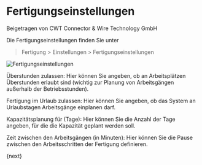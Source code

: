 <!-- add-breadcrumbs -->
# Fertigungseinstellungen
<span class="text-muted contributed-by">Beigetragen von CWT Connector & Wire Technology GmbH</span>

Die Fertigungseinstellungen finden Sie unter

> Fertigung > Einstellungen > Fertigungseinstellungen

<img class="screenshot" alt="Fertigungseinstellungen" src="{{docs_base_url}}/assets/img/manufacturing/manufacturing-settings.png">

Überstunden zulassen: Hier können Sie angeben, ob an Arbeitsplätzen Überstunden erlaubt sind (wichtig zur Planung von Arbeitsgängen außerhalb der Betriebsstunden).

Fertigung im Urlaub zulassen: Hier können Sie angeben, ob das System an Urlaubstagen Arbeitsgänge einplanen darf.

Kapazitätsplanung für (Tage): Hier können Sie die Anzahl der Tage angeben, für die die Kapazität geplant werden soll.

Zeit zwischen den Arbeitsgängen (in Minuten): Hier können Sie die Pause zwischen den Arbeitsschritten der Fertigung definieren.

{next}
